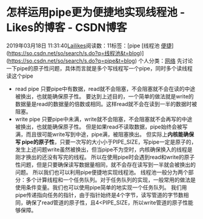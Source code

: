 # 怎样运用pipe更为便捷地实现线程池 - Likes的博客 - CSDN博客
2019年03月18日 11:31:40[Lailikes](https://me.csdn.net/songchuwang1868)阅读数：11标签：[pipe																[线程池																[便捷](https://so.csdn.net/so/search/s.do?q=便捷&t=blog)](https://so.csdn.net/so/search/s.do?q=线程池&t=blog)](https://so.csdn.net/so/search/s.do?q=pipe&t=blog)
个人分类：[网络](https://blog.csdn.net/songchuwang1868/article/category/8235292)
先讨论一下pipe的原子性问题，具体而言就是多个写线程写一个pipe，同时多个读线程读这个pipe
- read pipe
只要pipe中有数据，read就不会阻塞，不会阻塞就不会在读的中途被换出，也就能确保原子性。
要达到上述目的，一个简单的做法就是write的数据量是read的数据量的倍数或相同。这样read就不会在读到一半的数据时被阻塞。
- write pipe
只要pipe中未满，write就不会阻塞，不会阻塞就不会再写的中途被换出，也就能确保原子性。
但是如果read不读取数据，pipe始终会被写满，而且很可能write写到中途，pipe满，被阻塞换出。
但实际上**内核能确保写 pipe的原子性**，只要一次写的大小小于PIPE_SIZE，写pipe一定是原子的，发生上述问题write虽然被换出，但当pipe不为空时，内核确保换入的线程是刚才换出的还没有写完的线程。
所以在使用pipe时会遇到read和write的原子性问题，但是只要确保读写数据量相同，就不会存在读写到一半就会被换出的问题。
所以我们也可以利用pipe便捷地实现线程池。
线程池一般分为两个部分：多个计算线程和一个任务队列。对于任务队列的实现，一般常用的做法是使用条件变量。我们也可以使用pipe简单的地实现一个任务队列。
我们用pipe传递指向任务的指针，由于指针始终是4个字节，读写管道的字节数相同，确保了read管道的原子性，且4<PIPE_SIZE，所以write管道的原子性能够保障。
